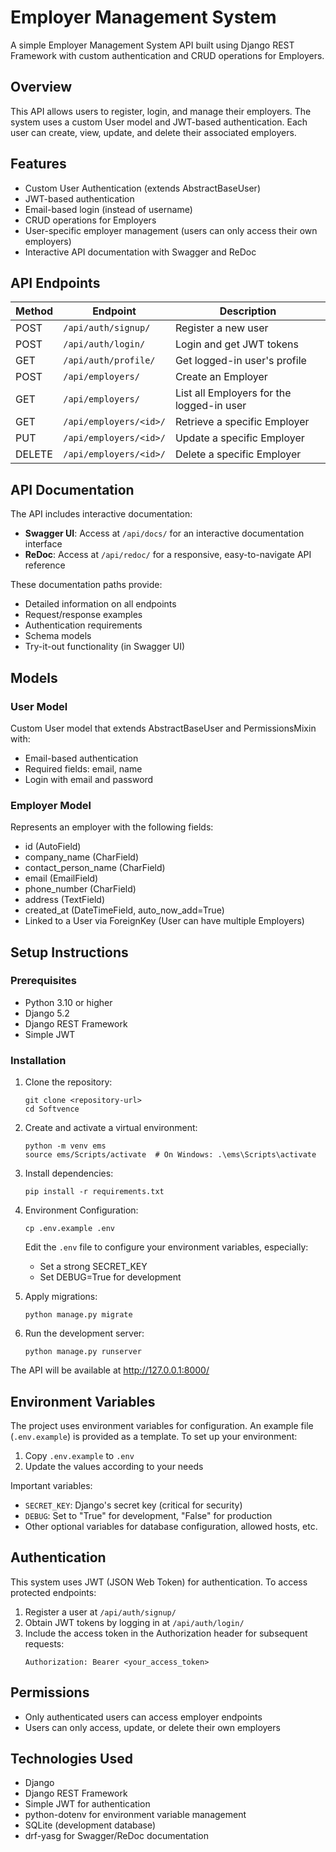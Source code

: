 # Employer Management System

A simple Employer Management System API built using Django REST Framework with custom authentication and CRUD operations for Employers.

## Overview

This API allows users to register, login, and manage their employers. The system uses a custom User model and JWT-based authentication. Each user can create, view, update, and delete their associated employers.

## Features

- Custom User Authentication (extends AbstractBaseUser)
- JWT-based authentication
- Email-based login (instead of username)
- CRUD operations for Employers
- User-specific employer management (users can only access their own employers)
- Interactive API documentation with Swagger and ReDoc

## API Endpoints

| Method | Endpoint | Description |
|--------|----------|-------------|
| POST | `/api/auth/signup/` | Register a new user |
| POST | `/api/auth/login/` | Login and get JWT tokens |
| GET | `/api/auth/profile/` | Get logged-in user's profile |
| POST | `/api/employers/` | Create an Employer |
| GET | `/api/employers/` | List all Employers for the logged-in user |
| GET | `/api/employers/<id>/` | Retrieve a specific Employer |
| PUT | `/api/employers/<id>/` | Update a specific Employer |
| DELETE | `/api/employers/<id>/` | Delete a specific Employer |

## API Documentation

The API includes interactive documentation:

- **Swagger UI**: Access at `/api/docs/` for an interactive documentation interface
- **ReDoc**: Access at `/api/redoc/` for a responsive, easy-to-navigate API reference

These documentation paths provide:
- Detailed information on all endpoints
- Request/response examples
- Authentication requirements
- Schema models
- Try-it-out functionality (in Swagger UI)

## Models

### User Model

Custom User model that extends AbstractBaseUser and PermissionsMixin with:
- Email-based authentication
- Required fields: email, name
- Login with email and password

### Employer Model

Represents an employer with the following fields:
- id (AutoField)
- company_name (CharField)
- contact_person_name (CharField)
- email (EmailField)
- phone_number (CharField)
- address (TextField)
- created_at (DateTimeField, auto_now_add=True)
- Linked to a User via ForeignKey (User can have multiple Employers)

## Setup Instructions

### Prerequisites

- Python 3.10 or higher
- Django 5.2
- Django REST Framework
- Simple JWT

### Installation

1. Clone the repository:
   ```
   git clone <repository-url>
   cd Softvence
   ```

2. Create and activate a virtual environment:
   ```
   python -m venv ems
   source ems/Scripts/activate  # On Windows: .\ems\Scripts\activate
   ```

3. Install dependencies:
   ```
   pip install -r requirements.txt
   ```

4. Environment Configuration:
   ```
   cp .env.example .env
   ```
   Edit the `.env` file to configure your environment variables, especially:
   - Set a strong SECRET_KEY
   - Set DEBUG=True for development

5. Apply migrations:
   ```
   python manage.py migrate
   ```

6. Run the development server:
   ```
   python manage.py runserver
   ```

The API will be available at http://127.0.0.1:8000/

## Environment Variables

The project uses environment variables for configuration. An example file (`.env.example`) is provided as a template. To set up your environment:

1. Copy `.env.example` to `.env`
2. Update the values according to your needs

Important variables:
- `SECRET_KEY`: Django's secret key (critical for security)
- `DEBUG`: Set to "True" for development, "False" for production
- Other optional variables for database configuration, allowed hosts, etc.

## Authentication

This system uses JWT (JSON Web Token) for authentication. To access protected endpoints:

1. Register a user at `/api/auth/signup/`
2. Obtain JWT tokens by logging in at `/api/auth/login/`
3. Include the access token in the Authorization header for subsequent requests:
   ```
   Authorization: Bearer <your_access_token>
   ```

## Permissions

- Only authenticated users can access employer endpoints
- Users can only access, update, or delete their own employers

## Technologies Used

- Django
- Django REST Framework
- Simple JWT for authentication
- python-dotenv for environment variable management
- SQLite (development database)
- drf-yasg for Swagger/ReDoc documentation